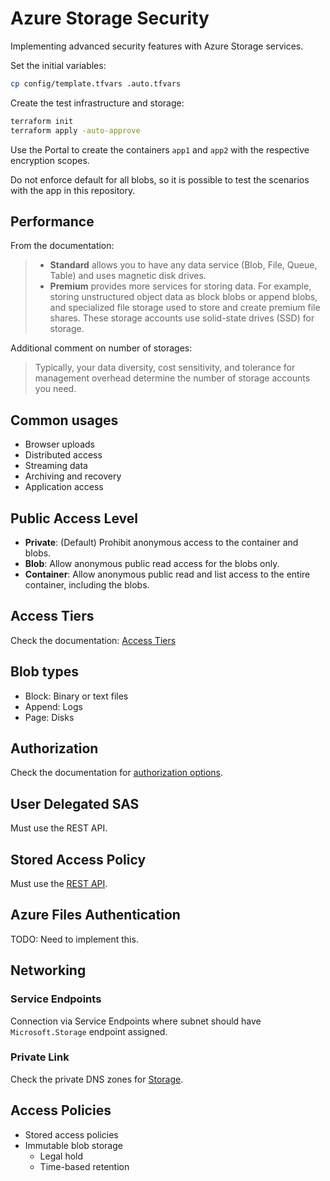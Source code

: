 # Azure Storage Security

Implementing advanced security features with Azure Storage services.

Set the initial variables:

```sh
cp config/template.tfvars .auto.tfvars
```

Create the test infrastructure and storage:

```sh
terraform init
terraform apply -auto-approve
```

Use the Portal to create the containers `app1` and `app2` with the respective encryption scopes.

Do not enforce default for all blobs, so it is possible to test the scenarios with the app in this repository.

## Performance

From the documentation:

> - **Standard** allows you to have any data service (Blob, File, Queue, Table) and uses magnetic disk drives.
> - **Premium** provides more services for storing data. For example, storing unstructured object data as block blobs or append blobs, and specialized file storage used to store and create premium file shares. These storage accounts use solid-state drives (SSD) for storage.

Additional comment on number of storages:

> Typically, your data diversity, cost sensitivity, and tolerance for management overhead determine the number of storage accounts you need.

## Common usages

- Browser uploads
- Distributed access
- Streaming data
- Archiving and recovery
- Application access

## Public Access Level

- **Private**: (Default) Prohibit anonymous access to the container and blobs.
- **Blob**: Allow anonymous public read access for the blobs only.
- **Container**: Allow anonymous public read and list access to the entire container, including the blobs.

## Access Tiers

Check the documentation: [Access Tiers][3]

## Blob types

- Block: Binary or text files
- Append: Logs
- Page: Disks

## Authorization

Check the documentation for [authorization options][4].

## User Delegated SAS

Must use the REST API.

## Stored Access Policy

Must use the [REST API][5].

## Azure Files Authentication

TODO: Need to implement this.

## Networking

### Service Endpoints

Connection via Service Endpoints where subnet should have `Microsoft.Storage` endpoint assigned. 

### Private Link

Check the private DNS zones for [Storage][1].

## Access Policies

- Stored access policies
- Immutable blob storage
  - Legal hold
  - Time-based retention


[1]: https://learn.microsoft.com/en-us/azure/private-link/private-endpoint-dns#storage
[2]: https://learn.microsoft.com/en-us/training/modules/create-azure-storage-account/2-decide-how-many-storage-accounts-you-need
[3]: https://learn.microsoft.com/en-us/training/modules/configure-blob-storage/4-create-blob-access-tiers
[4]: https://learn.microsoft.com/en-us/training/modules/configure-storage-security/2-review-strategies
[5]: https://learn.microsoft.com/en-us/rest/api/storageservices/define-stored-access-policy

